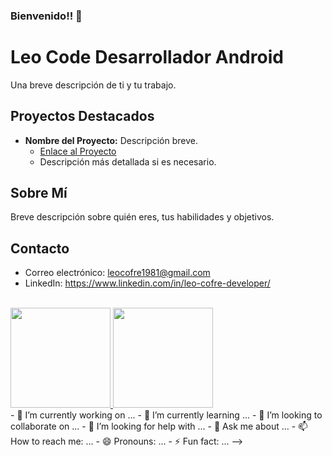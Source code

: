 ### Bienvenido!! 👋



# Leo Code Desarrollador Android

Una breve descripción de ti y tu trabajo.

## Proyectos Destacados

- **Nombre del Proyecto:** Descripción breve.
  - [Enlace al Proyecto](enlace_al_proyecto)
  - Descripción más detallada si es necesario.

## Sobre Mí

Breve descripción sobre quién eres, tus habilidades y objetivos.

## Contacto

- Correo electrónico: leocofre1981@gmail.com
- LinkedIn: https://www.linkedin.com/in/leo-cofre-developer/


<br/>

<a href="https://github.com/LeoCofre">
  <img height="160em" src="https://github-readme-stats.vercel.app/api?username=LeoCofre&theme=buefy&show_icons=true" />
  <img height="160em" src="https://github-readme-stats.vercel.app/api/top-langs/?username=LeoCofre&theme=buefy&layout=compact" />
</a>

<br/>
- 🔭 I’m currently working on ...
- 🌱 I’m currently learning ...
- 👯 I’m looking to collaborate on ...
- 🤔 I’m looking for help with ...
- 💬 Ask me about ...
- 📫 How to reach me: ...
- 😄 Pronouns: ...
- ⚡ Fun fact: ...
-->
